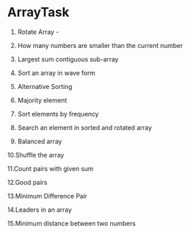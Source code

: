 # ArrayTask
1. Rotate Array -

2. How many numbers are smaller than the current number 

3. Largest sum contiguous sub-array 

4. Sort an array in wave form 

5. Alternative Sorting 

6. Majority element 

7. Sort elements by frequency 

8. Search an element in sorted and rotated array 

9. Balanced array 

10.Shuffle the array 

11.Count pairs with given sum 

12.Good pairs 

13.Minimum Difference Pair

14.Leaders in an array 

15.Minimum distance between two numbers 
